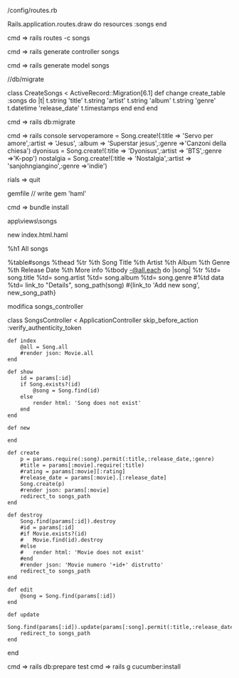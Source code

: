 /config/routes.rb

Rails.application.routes.draw do
  resources :songs
end

cmd => rails routes -c songs

cmd => rails generate controller songs

cmd => rails generate model songs

//db/migrate

class CreateSongs < ActiveRecord::Migration[6.1]
  def change
    create_table :songs do |t|
      t.string 'title'
      t.string 'artist'
      t.string 'album'
      t.string 'genre'
      t.datetime 'release_date'
      t.timestamps
    end
  end
end


cmd => rails db:migrate

cmd => rails console
servoperamore = Song.create!(:title => 'Servo per amore',:artist => 'Jesus', :album => 'Superstar jesus',:genre =>'Canzoni della chiesa')
dyonisus = Song.create!(:title => 'Dyonisus',:artist => 'BTS',:genre =>'K-pop')
nostalgia = Song.create!(:title => 'Nostalgia',:artist => 'sanjohngiangino',:genre =>'indie')

rials => quit


gemfile // write gem 'haml'

cmd => bundle install

app\views\songs

new index.html.haml

%h1 All songs

%table#songs
 %thead
  %tr
   %th Song Title
   %th Artist
   %th Album
   %th Genre
   %th Release Date
   %th More info
 %tbody
  -@all.each do |song|
   %tr
    %td= song.title
    %td= song.artist
    %td= song.album
    %td= song.genre
    #%td data
    %td= link_to "Details", song_path(song)
 #{link_to 'Add new song', new_song_path}


modifica songs_controller

class SongsController < ApplicationController
	skip_before_action :verify_authenticity_token
	
	def index
		@all = Song.all
		#render json: Movie.all
	end
	
	def show
		id = params[:id]
		if Song.exists?(id)
			@song = Song.find(id)
		else 
			render html: 'Song does not exist'
		end
	end
	
	def new
	
	end
	
	def create
		p = params.require(:song).permit(:title,:release_date,:genre)
		#title = params[:movie].require(:title)
		#rating = params[:movie][:rating]
		#release_date = params[:movie].[:release_date]
		Song.create(p)
		#render json: params[:movie]
		redirect_to songs_path
	end
	
	def destroy
		Song.find(params[:id]).destroy
		#id = params[:id]
		#if Movie.exists?(id)
		#	Movie.find(id).destroy
		#else 
		#	render html: 'Movie does not exist'
		#end
		#render json: 'Movie numero '+id+' distrutto'
		redirect_to songs_path
	end
	
	def edit
		@song = Song.find(params[:id])
	end
	
	def update
		Song.find(params[:id]).update(params[:song].permit(:title,:release_date,:genre))
		redirect_to songs_path
	end

end


cmd => rails db:prepare test
cmd => rails g cucumber:install

